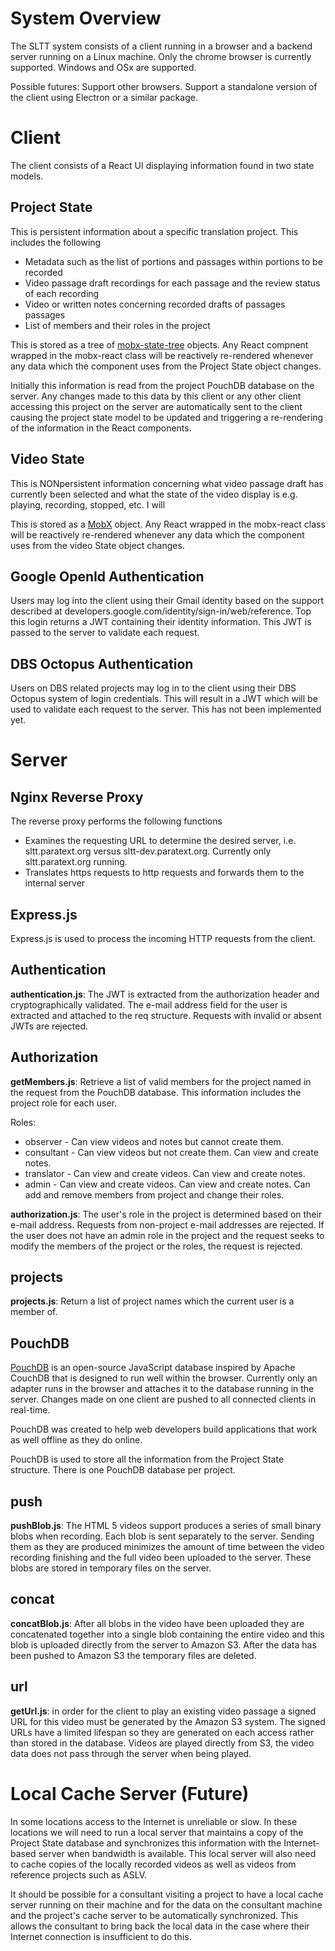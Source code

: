 # System Overview

The SLTT system consists of a client running in a browser and a backend server running on a Linux machine. Only the chrome browser is currently supported. Windows and OSx are supported.

Possible futures: Support other browsers. Support a standalone version of the client using Electron or a similar package.

# Client

The client consists of a React UI displaying information found in two state models.

## Project State

This is persistent information about a specific translation project. This includes the following

* Metadata such as the list of portions and passages within portions to be recorded
* Video passage draft recordings for each passage and the review status of each recording
* Video or written notes concerning recorded drafts of passages passages
* List of members and their roles in the project

This is stored as a tree of [mobx-state-tree](https://github.com/mobxjs/mobx-state-tree) objects. Any React compnent wrapped in the mobx-react class will be reactively re-rendered whenever any data which the component uses from the Project State object changes.

Initially this information is read from the project PouchDB database on the server. Any changes made to this data by this client or any other client accessing this project on the server are automatically sent to the client causing the project state model to be updated and triggering a re-rendering of the information in the React components.

## Video State

This is NONpersistent information concerning what video passage draft has currently been selected and what the state of the video display is e.g. playing, recording, stopped, etc. I will

This is stored as a [MobX](https://github.com/mobxjs/mobx) object. Any React wrapped in the mobx-react class will be reactively re-rendered whenever any data which the component uses from the video State object changes.

## Google OpenId Authentication

Users may log into the client using their Gmail identity based on the support described at developers.google.com/identity/sign-in/web/reference. Top this login returns a JWT containing their identity information. This JWT is passed to the server to validate each request.

## DBS Octopus Authentication

Users on DBS related projects may log in to the client using their DBS Octopus system of login credentials. This will result in a JWT which will be used to validate each request to the server. This has not been implemented yet.

# Server

## Nginx Reverse Proxy

The reverse proxy performs the following functions

* Examines the requesting URL to determine the desired server, i.e. sltt.paratext.org versus sltt-dev.paratext.org. Currently only sltt.paratext.org running.
* Translates https requests to http requests and forwards them to the internal server

## Express.js

Express.js is used to process the incoming HTTP requests from the client.

## Authentication

**authentication.js**: The JWT is extracted from the authorization header and cryptographically validated. The e-mail address field for the user is extracted and attached to the req structure. Requests with invalid or absent JWTs are rejected.

## Authorization

**getMembers.js**: Retrieve a list of valid members for the project named in the request from the PouchDB database. This information includes the project role for each user.

Roles: 

* observer - Can view videos and notes but cannot create them.
* consultant - Can view videos but not create them. Can view and create notes.
* translator - Can view and create videos. Can view and create notes.
* admin - Can view and create videos. Can view and create notes. Can add and remove members from project and change their roles.


**authorization.js**: The user's role in the project is determined based on their e-mail address. Requests from non-project e-mail addresses are rejected. If the user does not have an admin role in the project and the request seeks to modify the members of the project or the roles, the request is rejected.

## projects

**projects.js**: Return a list of project names which the current user is a member of.

## PouchDB

[PouchDB](https://pouchdb.com/) is an open-source JavaScript database inspired by Apache CouchDB that is designed to run well within the browser. Currently only an adapter runs in the browser and attaches it to the database running in the server. Changes made on one client are pushed to all connected clients in real-time.

PouchDB was created to help web developers build applications that work as well offline as they do online.

PouchDB is used to store all the information from the Project State structure. There is one PouchDB database per project.

## push

**pushBlob.js**: The HTML 5 videos support produces a series of small binary blobs when recording. Each blob is sent separately to the server. Sending them as they are produced minimizes the amount of time between the video recording finishing and the full video been uploaded to the server. These blobs are stored in temporary files on the server. 
## concat

**concatBlob.js**: After all blobs in the video have been uploaded they are concatenated together into a single blob containing the entire video and this blob is uploaded directly from the server to Amazon S3. After the data has been pushed to Amazon S3 the temporary files are deleted.

## url

**getUrl.js**: in order for the client to play an existing video passage a signed URL for this video must be generated by the Amazon S3 system. The signed URLs have a limited lifespan so they are generated on each access rather than stored in the database. Videos are played directly from S3, the video data does not pass through the server when being played.

# Local Cache Server (Future)

In some locations access to the Internet is unreliable or slow. In these locations we will need to run a local server that maintains a copy of the Project State database and synchronizes this information with the Internet-based server when bandwidth is available. This local server will also need to cache copies of the locally recorded videos as well as videos from reference projects such as ASLV.

It should be possible for a consultant visiting a project to have a local cache server running on their machine and for the data on the consultant machine and the project's cache server to be automatically synchronized. This allows the consultant to bring back the local data in the case where their Internet connection is insufficient to do this.

